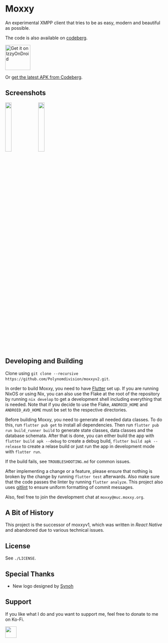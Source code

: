 # Moxxy

An experimental XMPP client that tries to be as easy, modern and beautiful as possible.

The code is also available on [codeberg](https://codeberg.org/moxxy/moxxyv2).

[<img src="https://gitlab.com/IzzyOnDroid/repo/-/raw/master/assets/IzzyOnDroid.png" alt="Get it on IzzyOnDroid" height="80">](https://apt.izzysoft.de/fdroid/index/apk/org.moxxy.moxxyv2)

Or [get the latest APK from Codeberg](https://codeberg.org/moxxy/moxxy/releases/latest).

## Screenshots

[<img src="https://codeberg.org/moxxy/moxxyv2/raw/branch/master/fastlane/metadata/android/en-US/images/phoneScreenshots/1.png" width="20%"></img>](./fastlane/metadata/android/en-US/images/phoneScreenshots/1.png)
[<img src="https://codeberg.org/moxxy/moxxyv2/raw/branch/master/fastlane/metadata/android/en-US/images/phoneScreenshots/2.png" width="20%"></img>](./fastlane/metadata/android/en-US/images/phoneScreenshots/2.png)

## Developing and Building

Clone using `git clone --recursive https://github.com/Polynomdivision/moxxyv2.git`.

In order to build Moxxy, you need to have [Flutter](https://docs.flutter.dev/get-started/install) set
up. If you are running NixOS or using Nix, you can also use the Flake at the root of the repository
by running `nix develop` to get a development shell including everything that is needed. Note
that if you decide to use the Flake, `ANDROID_HOME` and `ANDROID_AVD_HOME` must be set to the respective directories.

Before building Moxxy, you need to generate all needed data classes. To do this, run
`flutter pub get` to install all dependencies. Then run `flutter pub run build_runner build` to generate
state classes, data classes and the database schemata. After that is done, you can either
build the app with `flutter build apk --debug` to create a debug build,
`flutter build apk --release` to create a relase build or just run the app in development
mode with `flutter run`.

If the build fails, see `TROUBLESHOOTING.md` for common issues.

After implementing a change or a feature, please ensure that nothing is broken by the change
by running `flutter test` afterwards. Also make sure that the code passes the linter by
running `flutter analyze`. This project also uses [gitlint](https://github.com/jorisroovers/gitlint)
to ensure uniform formatting of commit messages.

Also, feel free to join the development chat at `moxxy@muc.moxxy.org`.

## A Bit of History

This project is the successor of moxxyv1, which was written in *React Native* and abandoned
due to various technical issues.

## License

See `./LICENSE`.

## Special Thanks

- New logo designed by [Synoh](https://twitter.com/synoh_manda)

## Support

If you like what I do and you want to support me, feel free to donate to me on Ko-Fi.

[<img src="https://codeberg.org/moxxy/moxxyv2/raw/branch/master/assets/repo/kofi.png" height="36" style="height: 36px; border: 0px;"></img>](https://ko-fi.com/papatutuwawa)
